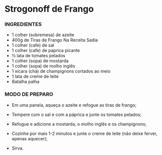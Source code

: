 
# Strogonoff de Frango 

### INGREDIENTES
- 1 colher (sobremesa) de azeite
- 400g de Tiras de Frango Na Receita Sadia
- 1 colher (cafe) de sal
- 1 colher (cafe) de paprica picante
- ½ lata de tomates pelados
- 1 colher (sopa) de mostarda
- 1 colher (sopa) de molho inglês
- 1 xícara (chá) de champignons cortados ao meio
- 1 lata de creme de leite
- Batalha palha

### MODO DE PREPARO
- Em uma panela, aqueça o azeite e refogue as tiras de frango;

- Tempere com o sal e com a páprica e junte os tomates pelados;

- Refogue e adicione a mostarda, o molho inglês e os champignons;

- Cozinhe por mais 1-2 minutos e junte o creme de leite (não deixe ferver, apenas aquecer);

- Sirva.